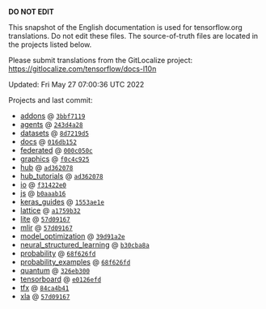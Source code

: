 __DO NOT EDIT__

This snapshot of the English documentation is used for tensorflow.org
translations. Do not edit these files. The source-of-truth files are located in
the projects listed below.

Please submit translations from the GitLocalize project: https://gitlocalize.com/tensorflow/docs-l10n

Updated: Fri May 27 07:00:36 UTC 2022

Projects and last commit:

- [addons](https://github.com/tensorflow/addons/tree/master/docs) @ <a href='https://github.com/tensorflow/addons/commit/3bbf71197b8694d337f1fefc161f1cd44f54dd8b'><code>3bbf7119</code></a>
- [agents](https://github.com/tensorflow/agents/tree/master/docs) @ <a href='https://github.com/tensorflow/agents/commit/243d4a28c7d57154490b07b9fc8ed57fa79a86fc'><code>243d4a28</code></a>
- [datasets](https://github.com/tensorflow/datasets/tree/master/docs) @ <a href='https://github.com/tensorflow/datasets/commit/8d7219d5ade2c0ed7dad1ebdd6427ba4a17bf36b'><code>8d7219d5</code></a>
- [docs](https://github.com/tensorflow/docs/tree/master/site/en) @ <a href='https://github.com/tensorflow/docs/commit/016db152699ea08bafa87ddbbdaaebd2f60c0611'><code>016db152</code></a>
- [federated](https://github.com/tensorflow/federated/tree/main/docs) @ <a href='https://github.com/tensorflow/federated/commit/000c050cdfbc8a02c0d505139b99b1dee30fa1d5'><code>000c050c</code></a>
- [graphics](https://github.com/tensorflow/graphics/tree/master/tensorflow_graphics/g3doc) @ <a href='https://github.com/tensorflow/graphics/commit/f0c4c9256c9b1a6a5337762d763e4910631c65c4'><code>f0c4c925</code></a>
- [hub](https://github.com/tensorflow/hub/tree/master/docs) @ <a href='https://github.com/tensorflow/hub/commit/ad36207813dcdb825c7e8918100d65ef835723b6'><code>ad362078</code></a>
- [hub_tutorials](https://github.com/tensorflow/hub/tree/master/examples/colab) @ <a href='https://github.com/tensorflow/hub/commit/ad36207813dcdb825c7e8918100d65ef835723b6'><code>ad362078</code></a>
- [io](https://github.com/tensorflow/io/tree/master/docs) @ <a href='https://github.com/tensorflow/io/commit/f31422e0eeb08e6336411009d316ff9d0d36edf1'><code>f31422e0</code></a>
- [js](https://github.com/tensorflow/tfjs-website/tree/master/docs) @ <a href='https://github.com/tensorflow/tfjs-website/commit/b0aaab1605bbb2ed7653f1d86656582ba06e9795'><code>b0aaab16</code></a>
- [keras_guides](https://github.com/tensorflow/docs/tree/snapshot-keras/site/en/guide/keras) @ <a href='https://github.com/tensorflow/docs/commit/1553ae1e4a149be71703e2ee60173b3d1e0e8c00'><code>1553ae1e</code></a>
- [lattice](https://github.com/tensorflow/lattice/tree/master/docs) @ <a href='https://github.com/tensorflow/lattice/commit/a1759b3243131cafca37d46b1977362dec8abee3'><code>a1759b32</code></a>
- [lite](https://github.com/tensorflow/tensorflow/tree/master/tensorflow/lite/g3doc) @ <a href='https://github.com/tensorflow/tensorflow/commit/57d091675a368147e9891f720778244a81aac290'><code>57d09167</code></a>
- [mlir](https://github.com/tensorflow/tensorflow/tree/master/tensorflow/compiler/mlir/g3doc) @ <a href='https://github.com/tensorflow/tensorflow/commit/57d091675a368147e9891f720778244a81aac290'><code>57d09167</code></a>
- [model_optimization](https://github.com/tensorflow/model-optimization/tree/master/tensorflow_model_optimization/g3doc) @ <a href='https://github.com/tensorflow/model-optimization/commit/39d91a2ee0c9395df6c217ce54e86c707910857c'><code>39d91a2e</code></a>
- [neural_structured_learning](https://github.com/tensorflow/neural-structured-learning/tree/master/g3doc) @ <a href='https://github.com/tensorflow/neural-structured-learning/commit/b30cba8a030236e28591c22b5d3f362cca83ee24'><code>b30cba8a</code></a>
- [probability](https://github.com/tensorflow/probability/tree/main/tensorflow_probability/g3doc) @ <a href='https://github.com/tensorflow/probability/commit/68f626fde3ee8b58c1aa0113c3dd86ced894e05e'><code>68f626fd</code></a>
- [probability_examples](https://github.com/tensorflow/probability/tree/main/tensorflow_probability/examples/jupyter_notebooks) @ <a href='https://github.com/tensorflow/probability/commit/68f626fde3ee8b58c1aa0113c3dd86ced894e05e'><code>68f626fd</code></a>
- [quantum](https://github.com/tensorflow/quantum/tree/master/docs) @ <a href='https://github.com/tensorflow/quantum/commit/326eb300d4a217f34f75cc8e0ff47bc5fc385803'><code>326eb300</code></a>
- [tensorboard](https://github.com/tensorflow/tensorboard/tree/master/docs) @ <a href='https://github.com/tensorflow/tensorboard/commit/e0126efd8ec20fd400aa58db64c996268f05b896'><code>e0126efd</code></a>
- [tfx](https://github.com/tensorflow/tfx/tree/master/docs) @ <a href='https://github.com/tensorflow/tfx/commit/84ca4b41c6fa7863936b45e262982d1b41f7664e'><code>84ca4b41</code></a>
- [xla](https://github.com/tensorflow/tensorflow/tree/master/tensorflow/compiler/xla/g3doc) @ <a href='https://github.com/tensorflow/tensorflow/commit/57d091675a368147e9891f720778244a81aac290'><code>57d09167</code></a>

